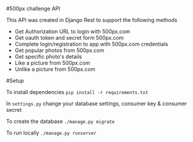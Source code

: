 #500px challenge API

This API was created in Django Rest to support the following methods

- Get Authorization URL to login with 500px.com
- Get oauth token and secret form 500px.com
- Complete login/registration to app with 500px.com credentials
- Get popular photos from 500px.com
- Get specific photo's details
- Like a picture from 500px.com
- Unlike a picture from 500px.com

#Setup

To install dependencies `pip install -r requirements.txt`

In `settings.py` change your database settings, consumer key & consumer secret

To create the database `./manage.py migrate`

To run locally `./manage.py runserver`
